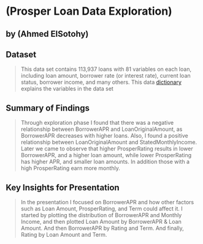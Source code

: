 # (Prosper Loan Data Exploration)
## by (Ahmed ElSotohy)


## Dataset

> This data set contains 113,937 loans with 81 variables on each loan, including loan amount, borrower rate (or interest rate), current loan status, borrower income, and many others. This data [dictionary](https://www.google.com/url?q=https://docs.google.com/spreadsheet/ccc?key%3D0AllIqIyvWZdadDd5NTlqZ1pBMHlsUjdrOTZHaVBuSlE%26usp%3Dsharing&sa=D&ust=1554484977407000) explains the variables in the data set

## Summary of Findings

> Through exploration phase I found that there was a negative relationship between BorrowerAPR and LoanOriginalAmount, as BorrowerAPR decreases with higher loans. Also, I found a positive relationship between LoanOriginalAmount and StatedMonthlyIncome. Later we came to observe that higher ProsperRating results in lower BorrowerAPR, and a higher loan amount, while lower ProsperRating has higher APR, and smaller loan amounts. In addition those with a high ProsperRating earn more monthly. 

## Key Insights for Presentation

> In the presentation I focused on BorrowerAPR and how other factors such as Loan Amount, ProsperRating, and Term could affect it.
> I started by plotting the distribution of BorrowerAPR and Monthly Income, and then plotted Loan Amount by BorrowerAPR & Loan Amount. And then BorrowerAPR by Rating and Term. And finally, Rating by Loan Amount and Term.
